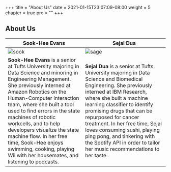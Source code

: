+++
title = "About Us"
date = 2021-01-15T23:07:09-08:00
weight = 5
chapter = true
pre = "<b></b>"
+++

## About Us

| Sook-Hee Evans | Sejal Dua |
| -------------- | -------------- |
| ![sook](../../images/sook.png) | ![sage](../../images/sage.jpeg) |
| **Sook-Hee Evans** is a senior at Tufts University majoring in Data Science and minoring in Engineering Management. She previously interned at Amazon Robotics on the Human-Computer Interaction team, where she built a tool used to find errors in the state machines of robotic workcells, and to help developers visualize the state machine flow. In her free time, Sook-Hee enjoys swimming, cooking, playing Wii with her housemates, and listening to podcasts. | **Sejal Dua** is a senior at Tufts University majoring in Data Science and Biomedical Engineering. She previously interned at IBM Research, where she built a machine learning classifier to identify promising drugs that can be repurposed for cancer treatment. In her free time, Sejal loves consuming sushi, playing ping pong, and tinkering with the Spotify API in order to tailor her music recommendations to her taste. |
